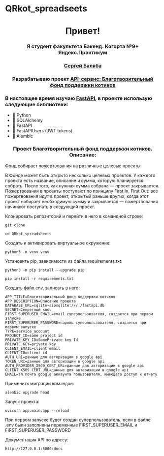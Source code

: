# QRkot_spreadseets
<h1 align="center">Привет! </h1>
<h3 align="center">Я студент факультета Бэкенд. Когорта №9+ Яндекс.Практикум</h3>
<h3 align="center"><a href="https://github.com/erges699" target="_blank">Сергей Баляба</a></h3>
<h3 align="center">Разрабатываю проект <a href="https://github.com/erges699/git@github.com:erges699/QRkot_spreadsheets.git" target="_blank">API-сервис: Благотворительный фонд поддержки котиков</a></h3>
<h3 align="left">В настоящее время изучаю <a href="https://fastapi.tiangolo.com/" target="_blank" rel="noreferrer">FastAPI</a>, в проекте использую следующие библиотеки: </h3>

- 🔭 Python
- 🔭 SQLAlchemy
- 🔭 FastAPI
- 🔭 FastAPIUsers (JWT tokens)
- 🔭 Alembic


<h3 align="center">Проект Благотворительный фонд поддержки котиков. Описание:</h3>

Фонд собирает пожертвования на различные целевые проекты.

В Фонде может быть открыто несколько целевых проектов. У каждого проекта есть название, описание и сумма, которую планируется собрать. После того, как нужная сумма собрана — проект закрывается. Пожертвования в проекты поступают по принципу First In, First Out: все пожертвования идут в проект, открытый раньше других; когда этот проект набирает необходимую сумму и закрывается — пожертвования начинают поступать в следующий проект.

Клонировать репозиторий и перейти в него в командной строке:

```
git clone 
```

```
cd QRkot_spreadsheets
```

Cоздать и активировать виртуальное окружение:

```
python3 -m venv venv
```

Установить pip, зависимости из файла requirements.txt:

```
python3 -m pip install --upgrade pip
```

```
pip install -r requirements.txt
```

Создать файл.env, записать в него:

```
APP_TITLE=Благотворительный фонд поддержки котиков
APP_DESCRIPTION=Описание проекта 
DATABASE_URL=sqlite+aiosqlite:///./fastapi.db
SECRET=Секретный ключ
FIRST_SUPERUSER_EMAIL=email суперпользователя, создается при первом запуске
FIRST_SUPERUSER_PASSWORD=пароль суперпользователя, создается при первом запуске
TYPE=service_account
PROJECT_ID=some project id
PRIVATE_KEY_ID=SomePrivate key Id
PRIVATE_KEY=private key
CLIENT_EMAIL=client email
CLIENT_ID=client id
AUTH_URI=данные для авторизации в google api
TOKEN_URI=данные для авторизации в google api
AUTH_PROVIDER_X509_CERT_URL=данные для авторизации в google api
CLIENT_X509_CERT_URL=данные для авторизации в google api
EMAIL=эл.почта google аккаунта пользователя, имеющего доступ к отчету
```

Применить миграции командой:

```
alembic upgrade head
```

Запуск проекта:

```
uvicorn app.main:app --reload
```

При первом запуске будет создан суперпользователь, если в файле .env были заполнены переменные FIRST_SUPERUSER_EMAIL и FIRST_SUPERUSER_PASSWORD

Документация API по адресу:

```
http://127.0.0.1:8000/docs
```
